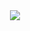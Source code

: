 <!---  
+----------------------------------------------------------------+
|                                                                |  
|              RussianME Roulette (no GitHub actions)            |
|       call https://t1p.de/ReadmeRuReset to rm all rounds       |
|                                                                |
|                   RISKY.BIZ © RIGHTS RESERVED                  |         
|                   MADE BY CASALIOY COLLECTIVE                  | 
|                   WAIT FOUR SECONDS FOR PAINT                  | 
|                                                                | 
|                <img src="http://t1p.de/readmeR">               | 
|                       creator su77ungr                         | 
|                                                                | 
+----------------------------------------------------------------+

+----------------------------------------------------------------+
|     The Temptations of St. Anthony, Berlin-Tempelhof 2019      |
|                            photo                               |
|                                                                | 
|                           IPFS CID                             |
|   bafkreifh4x7viqel2whmh752ujs4afjopvc75yuyu2bpbhaqxsofc2yl5y  |
|                                                                |
|            https://{CID}.ipfs.{gateway-domain}/{CID}           |
|                        creator su77ungr                        |
|                                                                | 
+----------------------------------------------------------------+

+----------------------------------------------------------------+
|                       Wikipedia.org, 2025                      |
|                       Peter Wessel Zapffe                      |
|                                                                | 
|          1924 bestand er im zweiten Versuch das Examen.        |
|              Im ersten Versuch löste er eine Aufgabe           |
|                 mit einer sich reimenden Antwort.              |
|                                                                | 
+----------------------------------------------------------------+
---!>

<div align="center">
<br>
<br>
<br>
<br>
<samp>
<h4> 


<img src="https://github.com/user-attachments/assets/ea015438-631c-4de9-9f89-969a80021abf"></img>



<br><br>
</img>
<br> 
</h4>
</samp>
</a>
<br>
<br>
<br>
<br>
